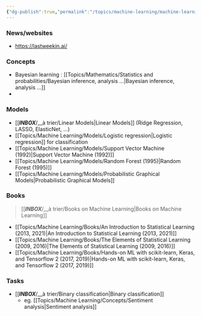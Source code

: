```yaml
---
{"dg-publish":true,"permalink":"/topics/machine-learning/machine-learning/","dgHomeLink":true,"dgPassFrontmatter":false}
---
```



### News/websites
- https://lastweekin.ai/

### Concepts
- Bayesian learning : [[Topics/Mathematics/Statistics and probabilities/Bayesian inference, analysis ...|Bayesian inference, analysis ...]]
- 

### Models
- [[___INBOX___/__à trier/Linear Models|Linear Models]] (Ridge Regression, LASSO, ElasticNet, ...)
- [[Topics/Machine Learning/Models/Logistic regression|Logistic regression]] for classification
- [[Topics/Machine Learning/Models/Support Vector Machine (1992)|Support Vector Machine (1992)]]
- [[Topics/Machine Learning/Models/Random Forest (1995)|Random Forest (1995)]]
- [[Topics/Machine Learning/Models/Probabilistic Graphical Models|Probabilistic Graphical Models]]

### Books
> [[___INBOX___/__à trier/Books on Machine Learning|Books on Machine Learning]]
- [[Topics/Machine Learning/Books/An Introduction to Statistical Learning (2013, 2021)|An Introduction to Statistical Learning (2013, 2021)]]
- [[Topics/Machine Learning/Books/The Elements of Statistical Learning (2009, 2016)|The Elements of Statistical Learning (2009, 2016)]]
- [[Topics/Machine Learning/Books/Hands-on ML with scikit-learn, Keras, and Tensorflow 2 (2017, 2019)|Hands-on ML with scikit-learn, Keras, and Tensorflow 2 (2017, 2019)]]

### Tasks
- [[___INBOX___/__à trier/Binary classification|Binary classification]]
	- eg. [[Topics/Machine Learning/Concepts/Sentiment analysis|Sentiment analysis]]
